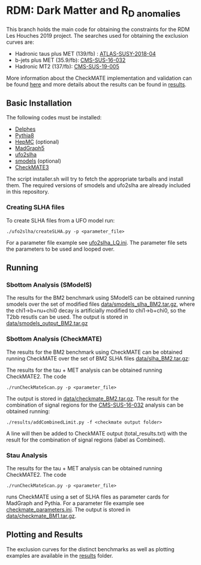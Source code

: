 # RDM: Dark Matter and R<sub>D anomalies

This branch holds the main code for obtaining the constraints for the RDM Les Houches 2019 project.
The searches used for obtaining the exclusion curves are:

 * Hadronic taus plus MET (139/fb) : [ATLAS-SUSY-2018-04](https://atlas.web.cern.ch/Atlas/GROUPS/PHYSICS/PAPERS/SUSY-2018-04/)
 * b-jets plus MET (35.9/fb): [CMS-SUS-16-032](http://cms-results.web.cern.ch/cms-results/public-results/publications/SUS-16-032/index.html)
 * Hadronic MT2 (137/fb): [CMS-SUS-19-005](http://cms-results.web.cern.ch/cms-results/public-results/publications/SUS-19-005/index.html)


More information about the CheckMATE implementation and validation can be found [here](./myCheckMateFiles/README.md)
and more details about the results can be found in [results](./results).

## Basic Installation ##

The following codes must be installed:

  * [Delphes](https://cp3.irmp.ucl.ac.be/projects/delphes)
  * [Pythia8](http://home.thep.lu.se/Pythia/)
  * [HepMC](http://lcgapp.cern.ch/project/simu/HepMC/) (optional)
  * [MadGraph5](https://launchpad.net/mg5amcnlo/)
  * [ufo2slha](https://github.com/andlessa/ufo2slha)
  * [smodels](https://smodels.github.io/) (optional)
  * [CheckMATE3](https://checkmate.hepforge.org/)

The script installer.sh will try to fetch the appropriate tarballs and install them. The required versions of smodels and ufo2slha are already included in this repository.


### Creating SLHA files ###

To create SLHA files from a UFO model run:

```
./ufo2slha/createSLHA.py -p <parameter_file>
```

For a parameter file example see [ufo2slha_LQ.ini](./ufo2slha_LQ.ini).
The parameter file sets the parameters to be used and looped over.

## Running ##

### Sbottom Analysis (SModelS) ###

The results for the BM2 benchmark using SModelS can be obtained running smodels over the set of modified files
[data/smodels_slha_BM2.tar.gz](data/smodels_slha_BM2.tar.gz), where the chi1->b+nu+chi0 decay is artificially modified to chi1->b+chi0, so the T2bb resutls can be used.
The output is stored in [data/smodels_output_BM2.tar.gz](data/smodels_output_BM2.tar.gz)

### Sbottom Analysis (CheckMATE) ###

The results for the BM2 benchmark using CheckMATE can be obtained running CheckMATE over the set of BM2 SLHA files
[data/slha_BM2.tar.gz](data/slha_BM2.tar.gz):

The results for the tau + MET analysis can be obtained running CheckMATE2. The code

```
./runCheckMateScan.py -p <parameter_file>
```

The output is stored in [data/checkmate_BM2.tar.gz](data/checkmate_BM2.tar.gz).
The result for the combination of signal regions for the  [CMS-SUS-16-032](http://cms-results.web.cern.ch/cms-results/public-results/publications/SUS-16-032/index.html)
analysis can be obtained running:


```
./results/addCombinedLimit.py -f <checkmate output folder>
```

A line will then be added to CheckMATE output (total_results.txt) with the result for the combination of signal regions (label as Combined).

### Stau Analysis ###

The results for the tau + MET analysis can be obtained running CheckMATE2. The code

```
./runCheckMateScan.py -p <parameter_file>
```

runs CheckMATE using a set of SLHA files as parameter cards for MadGraph and Pythia.
For a parameter file example see [checkmate_parameters.ini](./checkmate_parameters.ini).
The output is stored in [data/checkmate_BM1.tar.gz](data/checkmate_BM1.tar.gz).


## Plotting and Results ##

The exclusion curves for the distinct benchmarks as well as plotting examples are available in the [results](results) folder.
